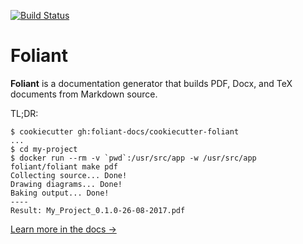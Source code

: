 [![Build Status](https://travis-ci.org/foliant-docs/foliant.svg?branch=master)](https://travis-ci.org/foliant-docs/foliant)

# Foliant

**Foliant** is a documentation generator that builds PDF, Docx, and TeX documents from Markdown source.

TL;DR:

```shell
$ cookiecutter gh:foliant-docs/cookiecutter-foliant
...
$ cd my-project
$ docker run --rm -v `pwd`:/usr/src/app -w /usr/src/app foliant/foliant make pdf
Collecting source... Done!
Drawing diagrams... Done!
Baking output... Done!
----
Result: My_Project_0.1.0-26-08-2017.pdf
```

[Learn more in the docs →](docs/README.md)
